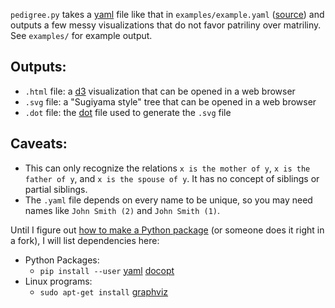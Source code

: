 `pedigree.py` takes a [yaml][] file like that in `examples/example.yaml` ([source][]) and outputs a
few messy visualizations that do not favor patriliny over matriliny.  See `examples/` for example output.

Outputs:
--------
  - `.html` file: a [d3][] visualization that can be opened in a web browser
  - `.svg` file: a "Sugiyama style" tree that can be opened in a web browser
  - `.dot` file: the [dot][] file used to generate the `.svg` file

Caveats:
--------
  - This can only recognize the relations `x is the mother of y`, `x is the father of y`, and `x is the spouse of y`.  It has no concept of siblings or partial siblings.
  - The `.yaml` file depends on every name to be unique, so you may need names like `John Smith (2)` and `John Smith (1)`.

Until I figure out [how to make a Python package][ugh] (or someone does it
right in a fork), I will list dependencies here:
  - Python Packages:
    - `pip install --user` [yaml][] [docopt][]
  - Linux programs:
    - `sudo apt-get install` [graphviz][dot]

[yaml]: https://en.wikipedia.org/wiki/YAML
[d3]: http://d3js.org/
[dot]: https://en.wikipedia.org/wiki/Graphviz
[ugh]: http://blog.ionelmc.ro/2015/02/24/the-problem-with-packaging-in-python/
[docopt]: http://docopt.org/
[source]: https://en.wikipedia.org/wiki/Template:Flintstones_family_tree
